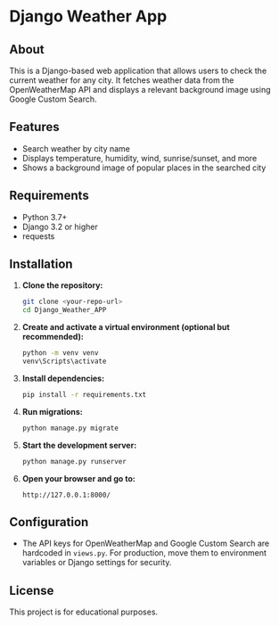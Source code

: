 # Django Weather App

## About

This is a Django-based web application that allows users to check the current weather for any city. It fetches weather data from the OpenWeatherMap API and displays a relevant background image using Google Custom Search.

## Features

- Search weather by city name
- Displays temperature, humidity, wind, sunrise/sunset, and more
- Shows a background image of popular places in the searched city

## Requirements

- Python 3.7+
- Django 3.2 or higher
- requests

## Installation

1. **Clone the repository:**
   ```sh
   git clone <your-repo-url>
   cd Django_Weather_APP
   ```

2. **Create and activate a virtual environment (optional but recommended):**
   ```sh
   python -m venv venv
   venv\Scripts\activate
   ```

3. **Install dependencies:**
   ```sh
   pip install -r requirements.txt
   ```

4. **Run migrations:**
   ```sh
   python manage.py migrate
   ```

5. **Start the development server:**
   ```sh
   python manage.py runserver
   ```

6. **Open your browser and go to:**
   ```
   http://127.0.0.1:8000/
   ```

## Configuration

- The API keys for OpenWeatherMap and Google Custom Search are hardcoded in `views.py`. For production, move them to environment variables or Django settings for security.

## License

This project is for educational purposes.
